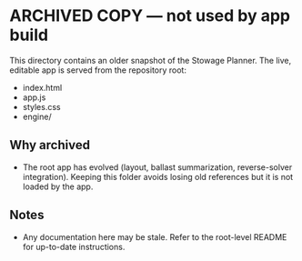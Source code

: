 ARCHIVED COPY — not used by app build
=====================================

This directory contains an older snapshot of the Stowage Planner. The live, editable app is served from the repository root:

- index.html
- app.js
- styles.css
- engine/

Why archived
------------

- The root app has evolved (layout, ballast summarization, reverse-solver integration). Keeping this folder avoids losing old references but it is not loaded by the app.

Notes
-----

- Any documentation here may be stale. Refer to the root-level README for up-to-date instructions.
